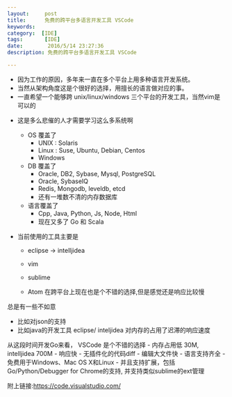 ```yaml
---
layout:     post
title:      免费的跨平台多语言开发工具 VSCode
keywords:
category:  [IDE]
tags:		[IDE]
date:        2016/5/14 23:27:36
description: 免费的跨平台多语言开发工具 VSCode

---
```

  - 因为工作的原因，多年来一直在多个平台上用多种语言开发系统。
  - 当然从架构角度这是个很好的选择，用擅长的语言做对应的事。
  - 一直希望一个能够跨 unix/linux/windows 三个平台的开发工具，当然vim是可以的
<!--more-->
  - 这是多么悲催的人才需要学习这么多系统啊
    + OS 覆盖了
       * UNIX : Solaris
       * Linux : Suse, Ubuntu, Debian, Centos
       * Windows
    + DB 覆盖了
       * Oracle, DB2, Sybase, Mysql, PostgreSQL
       * Oracle, SybaseIQ
       * Redis, Mongodb, leveldb, etcd
       * 还有一堆数不清的内存数据库
    + 语言覆盖了
       * Cpp, Java, Python, Js, Node, Html
       * 现在又多了 Go 和 Scala


  - 当前使用的工具主要是
      - eclipse -> intelljidea
      - vim
      - sublime

      - Atom 在跨平台上现在也是个不错的选择,但是感觉还是响应比较慢

  总是有一些不如意
   - 比如对json的支持
   - 比如java的开发工具 eclipse/ inteljidea 对内存的占用了迟滞的响应速度

  从这段时间开发Go来看， VSCode 是个不错的选择
    - 内存占用低 30M, intelljidea 700M
    - 响应快
    - 无插件化的代码diff
    - 编辑大文件快
    - 语言支持齐全
    - 免费用于Windows、Mac OS X和Linux
    - 并且支持扩展，包括Go/Python/Debugger for Chrome的支持, 并支持类似sublime的ext管理

  附上链接:https://code.visualstudio.com/
